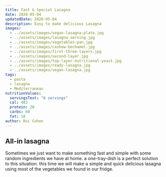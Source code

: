 ```yaml
---
title: Fast & Special Lasagna
date: 2020-05-04
updatedDate: 2020-05-04
description: Easy to make delicious Lasagna
images:
  - ../assets/images/vegan-lasagna-plate.jpg
  - ../assets/images/lasagna-serving.jpg
  - ../assets/images/vegetables-pan.jpg
  - ../assets/images/cashew-bechamel.jpg
  - ../assets/images/first-three-layers.jpg
  - ../assets/images/second-layer.jpg
  - ../assets/images/top-layer-nutritional-yeast.jpg
  - ../assets/images/ready-lasagna.jpg
  - ../assets/images/vegan-lasagna.jpg
tags:
  - pasta
  - lasagna
  - Mediterranean
nutritionValues:
  servingsText: "6 servings"
  cal: 483
  protein: 20
  carbs: 60
  fat: 18
author: Roi Cohen
---
```

## All-in lasagna
Sometimes we just want to make something fast and simple with some random ingredients we have at home.
a one-tray-dish is a perfect solution to this situation. this time we will make a simple and quick delicious lasagna using most of the vegetables we found in our fridge.

<PrintView fileName="fast-and-special-lasagna"/>
